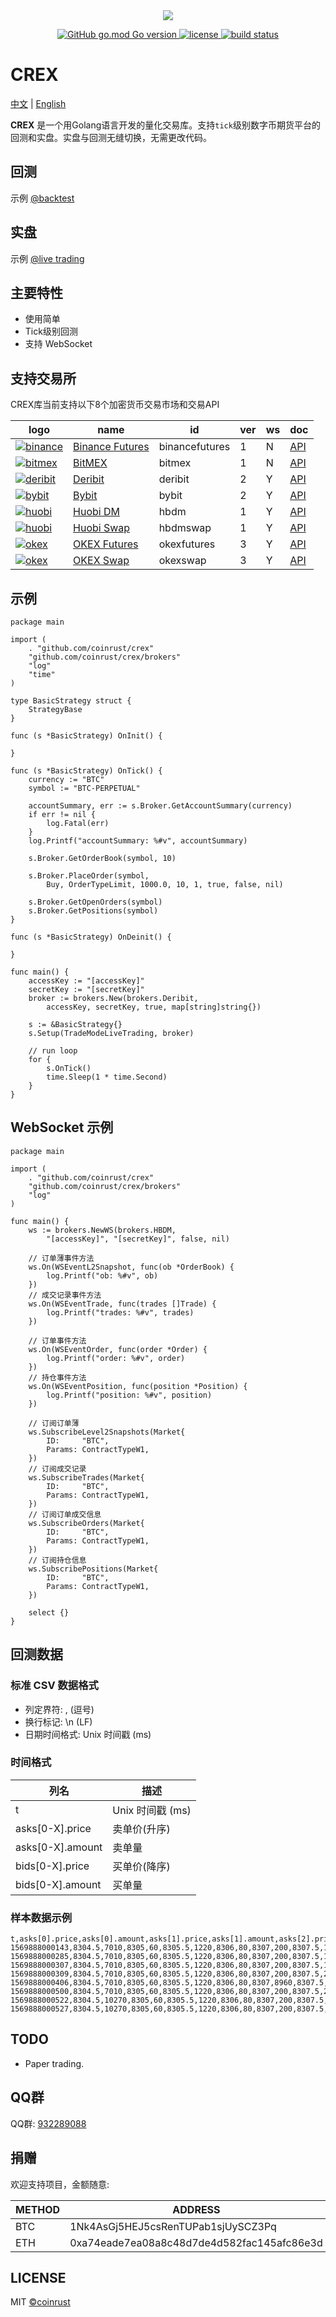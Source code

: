 <div align=center><img src="https://github.com/coinrust/crex/raw/master/images/logo.png" /></div>

<p align="center">
  <a href="https://github.com/golang/go">
    <img alt="GitHub go.mod Go version" src="https://img.shields.io/github/go-mod/go-version/coinrust/crex">
  </a>

  <a href="https://github.com/coinrust/crex/master/LICENSE">
    <img src="https://img.shields.io/github/license/mashape/apistatus.svg" alt="license">
  </a>
  <a href="https://www.travis-ci.com/coinrust/crex">
    <img src="https://www.travis-ci.com/coinrust/crex.svg?branch=master" alt="build status">
  </a>
</p>

# CREX

[中文](README.md) | [English](README_en.md)

**CREX** 是一个用Golang语言开发的量化交易库。支持`tick`级别数字币期货平台的回测和实盘。实盘与回测无缝切换，无需更改代码。

## 回测
示例 [@backtest](https://github.com/coinrust/crex/blob/master/examples/backtest/main.go)

## 实盘
示例 [@live trading](https://github.com/coinrust/crex/blob/master/examples/live/main.go)

## 主要特性
* 使用简单
* Tick级别回测
* 支持 WebSocket

## 支持交易所
CREX库当前支持以下8个加密货币交易市场和交易API

| logo                                                                                                  | name                                                                      | id             | ver | ws  | doc                                                               |
| ----------------------------------------------------------------------------------------------------- | ------------------------------------------------------------------------- | -------------- | --- | --- | ----------------------------------------------------------------- |
| [![binance](https://github.com/coinrust/crex/raw/master/images/binance.jpg)](https://www.binance.com) | [Binance Futures](https://www.binance.com/cn/register?ref=10916733)       | binancefutures | 1   | N   | [API](https://binance-docs.github.io/apidocs/futures/cn/)         |
| [![bitmex](https://github.com/coinrust/crex/raw/master/images/bitmex.jpg)](https://www.binance.com)   | [BitMEX](https://www.bitmex.com/register/o0Duru)                          | bitmex         | 1   | N   | [API](https://www.bitmex.com/app/apiOverview)                     |
| [![deribit](https://github.com/coinrust/crex/raw/master/images/deribit.jpg)](https://www.deribit.com) | [Deribit](https://www.deribit.com/reg-7357.93)                            | deribit        | 2   | Y   | [API](https://docs.deribit.com/)                                  |
| [![bybit](https://github.com/coinrust/crex/raw/master/images/bybit.jpg)](https://www.bybit.com)       | [Bybit](https://www.bybit.com/app/register?ref=qQggy)                     | bybit          | 2   | Y   | [API](https://bybit-exchange.github.io/docs/inverse/)             |
| [![huobi](https://github.com/coinrust/crex/raw/master/images/huobi.jpg)](https://www.huobi.com)       | [Huobi DM](https://www.huobi.io/zh-cn/topic/invited/?invite_code=7hzc5)   | hbdm           | 1   | Y   | [API](https://docs.huobigroup.com/docs/dm/v1/cn/)                 |
| [![huobi](https://github.com/coinrust/crex/raw/master/images/huobi.jpg)](https://www.huobi.com)       | [Huobi Swap](https://www.huobi.io/zh-cn/topic/invited/?invite_code=7hzc5) | hbdmswap       | 1   | Y   | [API](https://docs.huobigroup.com/docs/coin_margined_swap/v1/cn/) |
| [![okex](https://github.com/coinrust/crex/raw/master/images/okex.jpg)](https://www.okex.com)          | [OKEX Futures](https://www.okex.com/join/1890951)                         | okexfutures    | 3   | Y   | [API](https://www.okex.me/docs/zh/#futures-README)                |
| [![okex](https://github.com/coinrust/crex/raw/master/images/okex.jpg)](https://www.okex.com)          | [OKEX Swap](https://www.okex.com/join/1890951)                            | okexswap       | 3   | Y   | [API](https://www.okex.me/docs/zh/#swap-README)                   |

## 示例
```golang
package main

import (
	. "github.com/coinrust/crex"
	"github.com/coinrust/crex/brokers"
	"log"
	"time"
)

type BasicStrategy struct {
	StrategyBase
}

func (s *BasicStrategy) OnInit() {

}

func (s *BasicStrategy) OnTick() {
	currency := "BTC"
	symbol := "BTC-PERPETUAL"

	accountSummary, err := s.Broker.GetAccountSummary(currency)
	if err != nil {
		log.Fatal(err)
	}
	log.Printf("accountSummary: %#v", accountSummary)

	s.Broker.GetOrderBook(symbol, 10)

	s.Broker.PlaceOrder(symbol,
		Buy, OrderTypeLimit, 1000.0, 10, 1, true, false, nil)

	s.Broker.GetOpenOrders(symbol)
	s.Broker.GetPositions(symbol)
}

func (s *BasicStrategy) OnDeinit() {

}

func main() {
	accessKey := "[accessKey]"
	secretKey := "[secretKey]"
	broker := brokers.New(brokers.Deribit,
		accessKey, secretKey, true, map[string]string{})

	s := &BasicStrategy{}
	s.Setup(TradeModeLiveTrading, broker)

	// run loop
	for {
		s.OnTick()
		time.Sleep(1 * time.Second)
	}
}
```

## WebSocket 示例
```golang
package main

import (
	. "github.com/coinrust/crex"
	"github.com/coinrust/crex/brokers"
	"log"
)

func main() {
	ws := brokers.NewWS(brokers.HBDM,
		"[accessKey]", "[secretKey]", false, nil)

	// 订单薄事件方法
	ws.On(WSEventL2Snapshot, func(ob *OrderBook) {
		log.Printf("ob: %#v", ob)
	})
	// 成交记录事件方法
	ws.On(WSEventTrade, func(trades []Trade) {
		log.Printf("trades: %#v", trades)
	})

	// 订单事件方法
	ws.On(WSEventOrder, func(order *Order) {
		log.Printf("order: %#v", order)
	})
	// 持仓事件方法
	ws.On(WSEventPosition, func(position *Position) {
		log.Printf("position: %#v", position)
	})

	// 订阅订单薄
	ws.SubscribeLevel2Snapshots(Market{
		ID:     "BTC",
		Params: ContractTypeW1,
	})
	// 订阅成交记录
	ws.SubscribeTrades(Market{
		ID:     "BTC",
		Params: ContractTypeW1,
	})
	// 订阅订单成交信息
	ws.SubscribeOrders(Market{
		ID:     "BTC",
		Params: ContractTypeW1,
	})
	// 订阅持仓信息
	ws.SubscribePositions(Market{
		ID:     "BTC",
		Params: ContractTypeW1,
	})

	select {}
}
```

## 回测数据
### 标准 CSV 数据格式
* 列定界符: , (逗号)
* 换行标记: \n (LF)
* 日期时间格式: Unix 时间戳 (ms)

### 时间格式
| 列名              | 描述                             |
| ---------------- |--------------------------------- |
| t                | Unix 时间戳 (ms)                  |
| asks[0-X].price  | 卖单价(升序)                      |
| asks[0-X].amount | 卖单量                            |
| bids[0-X].price  | 买单价(降序)                      |
| bids[0-X].amount | 买单量                            |

### 样本数据示例
```csv
t,asks[0].price,asks[0].amount,asks[1].price,asks[1].amount,asks[2].price,asks[2].amount,asks[3].price,asks[3].amount,asks[4].price,asks[4].amount,asks[5].price,asks[5].amount,asks[6].price,asks[6].amount,asks[7].price,asks[7].amount,asks[8].price,asks[8].amount,asks[9].price,asks[9].amount,bids[0].price,bids[0].amount,bids[1].price,bids[1].amount,bids[2].price,bids[2].amount,bids[3].price,bids[3].amount,bids[4].price,bids[4].amount,bids[5].price,bids[5].amount,bids[6].price,bids[6].amount,bids[7].price,bids[7].amount,bids[8].price,bids[8].amount,bids[9].price,bids[9].amount
1569888000143,8304.5,7010,8305,60,8305.5,1220,8306,80,8307,200,8307.5,1650,8308,68260,8308.5,120000,8309,38400,8309.5,8400,8304,185750,8303.5,52200,8303,20600,8302.5,4500,8302,2000,8301.5,18200,8301,18000,8300.5,90,8300,71320,8299.5,310
1569888000285,8304.5,7010,8305,60,8305.5,1220,8306,80,8307,200,8307.5,1650,8308,68260,8308.5,120000,8309,38400,8309.5,8400,8304,185750,8303.5,52200,8303,20600,8302.5,4500,8302,2000,8301.5,18200,8301,18000,8300.5,5090,8300,71320,8299.5,310
1569888000307,8304.5,7010,8305,60,8305.5,1220,8306,80,8307,200,8307.5,11010,8308,68260,8308.5,120000,8309,38400,8309.5,8400,8304,185750,8303.5,52200,8303,20600,8302.5,4500,8302,2000,8301.5,18200,8301,18000,8300.5,5090,8300,71320,8299.5,310
1569888000309,8304.5,7010,8305,60,8305.5,1220,8306,80,8307,200,8307.5,20370,8308,68260,8308.5,120000,8309,38400,8309.5,8400,8304,185750,8303.5,52200,8303,20600,8302.5,4500,8302,2000,8301.5,18200,8301,18000,8300.5,5090,8300,71320,8299.5,310
1569888000406,8304.5,7010,8305,60,8305.5,1220,8306,80,8307,8960,8307.5,11010,8308,68260,8308.5,120000,8309,38400,8309.5,8400,8304,185750,8303.5,52200,8303,20600,8302.5,4500,8302,2000,8301.5,18200,8301,18000,8300.5,5090,8300,71320,8299.5,310
1569888000500,8304.5,7010,8305,60,8305.5,1220,8306,80,8307,200,8307.5,20370,8308,68260,8308.5,120000,8309,38400,8309.5,8400,8304,185750,8303.5,52200,8303,20600,8302.5,4500,8302,2000,8301.5,18200,8301,18000,8300.5,5090,8300,71320,8299.5,310
1569888000522,8304.5,10270,8305,60,8305.5,1220,8306,80,8307,200,8307.5,20370,8308,68260,8308.5,120000,8309,38400,8309.5,8400,8304,185750,8303.5,52200,8303,20600,8302.5,4500,8302,2000,8301.5,18200,8301,18000,8300.5,5090,8300,71320,8299.5,310
1569888000527,8304.5,10270,8305,60,8305.5,1220,8306,80,8307,200,8307.5,20370,8308,68260,8308.5,120000,8309,38400,8309.5,8400,8304,185010,8303.5,52200,8303,20600,8302.5,4500,8302,2000,8301.5,18200,8301,18000,8300.5,5090,8300,71320,8299.5,310
```

## TODO
* Paper trading.

## QQ群
QQ群: [932289088](https://jq.qq.com/?_wv=1027&k=5rg0FEK)

## 捐赠

欢迎支持项目，金额随意:

| METHOD  | ADDRESS                                     |
|-------- |-------------------------------------------- |
| BTC     | 1Nk4AsGj5HEJ5csRenTUPab1sjUySCZ3Pq          |
| ETH     | 0xa74eade7ea08a8c48d7de4d582fac145afc86e3d  |

## LICENSE
MIT [©coinrust](https://github.com/coinrust)